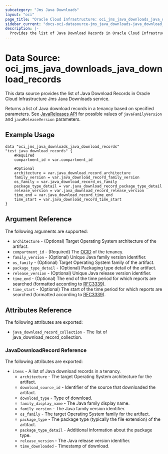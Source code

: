 ```yaml
---
subcategory: "Jms Java Downloads"
layout: "oci"
page_title: "Oracle Cloud Infrastructure: oci_jms_java_downloads_java_download_records"
sidebar_current: "docs-oci-datasource-jms_java_downloads-java_download_records"
description: |-
  Provides the list of Java Download Records in Oracle Cloud Infrastructure Jms Java Downloads service
---
```


# Data Source: oci_jms_java_downloads_java_download_records
This data source provides the list of Java Download Records in Oracle Cloud Infrastructure Jms Java Downloads service.

Returns a list of Java download records in a tenancy based on specified parameters.
See [JavaReleases API](https://docs.cloud.oracle.com/iaas/api/#/en/jms/20210610/JavaRelease/ListJavaReleases)
for possible values of `javaFamilyVersion` and `javaReleaseVersion` parameters.


## Example Usage

```hcl
data "oci_jms_java_downloads_java_download_records" "test_java_download_records" {
	#Required
	compartment_id = var.compartment_id

	#Optional
	architecture = var.java_download_record_architecture
	family_version = var.java_download_record_family_version
	os_family = var.java_download_record_os_family
	package_type_detail = var.java_download_record_package_type_detail
	release_version = var.java_download_record_release_version
	time_end = var.java_download_record_time_end
	time_start = var.java_download_record_time_start
}
```

## Argument Reference

The following arguments are supported:

* `architecture` - (Optional) Target Operating System architecture of the artifact.
* `compartment_id` - (Required) The [OCID](https://docs.cloud.oracle.com/iaas/Content/General/Concepts/identifiers.htm) of the tenancy. 
* `family_version` - (Optional) Unique Java family version identifier.
* `os_family` - (Optional) Target Operating System family of the artifact.
* `package_type_detail` - (Optional) Packaging type detail of the artifact.
* `release_version` - (Optional) Unique Java release version identifier.
* `time_end` - (Optional) The end of the time period for which reports are searched (formatted according to [RFC3339](https://datatracker.ietf.org/doc/html/rfc3339)).
* `time_start` - (Optional) The start of the time period for which reports are searched (formatted according to [RFC3339](https://datatracker.ietf.org/doc/html/rfc3339)).


## Attributes Reference

The following attributes are exported:

* `java_download_record_collection` - The list of java_download_record_collection.

### JavaDownloadRecord Reference

The following attributes are exported:

* `items` - A list of Java download records in a tenancy.
	* `architecture` - The target Operating System architecture for the artifact.
	* `download_source_id` - Identifier of the source that downloaded the artifact.
	* `download_type` - Type of download.
	* `family_display_name` - The Java family display name.
	* `family_version` - The Java family version identifier.
	* `os_family` - The target Operating System family for the artifact.
	* `package_type` - The package type (typically the file extension) of the artifact.
	* `package_type_detail` - Additional information about the package type.
	* `release_version` - The Java release version identifier.
	* `time_downloaded` - Timestamp of download.

